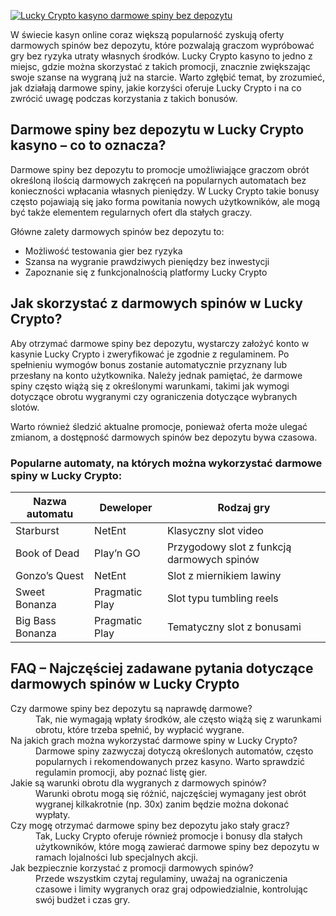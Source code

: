 [![Lucky Crypto kasyno darmowe spiny bez depozytu](https://123-caf.pages.dev/gitsignup.png)](https://vrmoo.ru/Bt82HjjY)

<p>W świecie kasyn online coraz większą popularność zyskują oferty darmowych spinów bez depozytu, które pozwalają graczom wypróbować gry bez ryzyka utraty własnych środków. Lucky Crypto kasyno to jedno z miejsc, gdzie można skorzystać z takich promocji, znacznie zwiększając swoje szanse na wygraną już na starcie. Warto zgłębić temat, by zrozumieć, jak działają darmowe spiny, jakie korzyści oferuje Lucky Crypto i na co zwrócić uwagę podczas korzystania z takich bonusów.</p>  <h2>Darmowe spiny bez depozytu w Lucky Crypto kasyno – co to oznacza?</h2> <p>Darmowe spiny bez depozytu to promocje umożliwiające graczom obrót określoną ilością darmowych zakręceń na popularnych automatach bez konieczności wpłacania własnych pieniędzy. W Lucky Crypto takie bonusy często pojawiają się jako forma powitania nowych użytkowników, ale mogą być także elementem regularnych ofert dla stałych graczy.</p> <p>Główne zalety darmowych spinów bez depozytu to:</p> <ul> <li>Możliwość testowania gier bez ryzyka</li> <li>Szansa na wygranie prawdziwych pieniędzy bez inwestycji</li> <li>Zapoznanie się z funkcjonalnością platformy Lucky Crypto</li> </ul>  <h2>Jak skorzystać z darmowych spinów w Lucky Crypto?</h2> <p>Aby otrzymać darmowe spiny bez depozytu, wystarczy założyć konto w kasynie Lucky Crypto i zweryfikować je zgodnie z regulaminem. Po spełnieniu wymogów bonus zostanie automatycznie przyznany lub przesłany na konto użytkownika. Należy jednak pamiętać, że darmowe spiny często wiążą się z określonymi warunkami, takimi jak wymogi dotyczące obrotu wygranymi czy ograniczenia dotyczące wybranych slotów.</p> <p>Warto również śledzić aktualne promocje, ponieważ oferta może ulegać zmianom, a dostępność darmowych spinów bez depozytu bywa czasowa.</p>  <h3>Popularne automaty, na których można wykorzystać darmowe spiny w Lucky Crypto:</h3> <table> <thead> <tr> <th>Nazwa automatu</th> <th>Deweloper</th> <th>Rodzaj gry</th> </tr> </thead> <tbody> <tr> <td>Starburst</td> <td>NetEnt</td> <td>Klasyczny slot video</td> </tr> <tr> <td>Book of Dead</td> <td>Play’n GO</td> <td>Przygodowy slot z funkcją darmowych spinów</td> </tr> <tr> <td>Gonzo’s Quest</td> <td>NetEnt</td> <td>Slot z miernikiem lawiny</td> </tr> <tr> <td>Sweet Bonanza</td> <td>Pragmatic Play</td> <td>Slot typu tumbling reels</td> </tr> <tr> <td>Big Bass Bonanza</td> <td>Pragmatic Play</td> <td>Tematyczny slot z bonusami</td> </tr> </tbody> </table>  <h2>FAQ – Najczęściej zadawane pytania dotyczące darmowych spinów w Lucky Crypto</h2> <dl> <dt>Czy darmowe spiny bez depozytu są naprawdę darmowe?</dt> <dd>Tak, nie wymagają wpłaty środków, ale często wiążą się z warunkami obrotu, które trzeba spełnić, by wypłacić wygrane.</dd>  <dt>Na jakich grach można wykorzystać darmowe spiny w Lucky Crypto?</dt> <dd>Darmowe spiny zazwyczaj dotyczą określonych automatów, często popularnych i rekomendowanych przez kasyno. Warto sprawdzić regulamin promocji, aby poznać listę gier.</dd>  <dt>Jakie są warunki obrotu dla wygranych z darmowych spinów?</dt> <dd>Warunki obrotu mogą się różnić, najczęściej wymagany jest obrót wygranej kilkakrotnie (np. 30x) zanim będzie można dokonać wypłaty.</dd>  <dt>Czy mogę otrzymać darmowe spiny bez depozytu jako stały gracz?</dt> <dd>Tak, Lucky Crypto oferuje również promocje i bonusy dla stałych użytkowników, które mogą zawierać darmowe spiny bez depozytu w ramach lojalności lub specjalnych akcji.</dd>  <dt>Jak bezpiecznie korzystać z promocji darmowych spinów?</dt> <dd>Przede wszystkim czytaj regulaminy, uważaj na ograniczenia czasowe i limity wygranych oraz graj odpowiedzialnie, kontrolując swój budżet i czas gry.</dd> </dl>